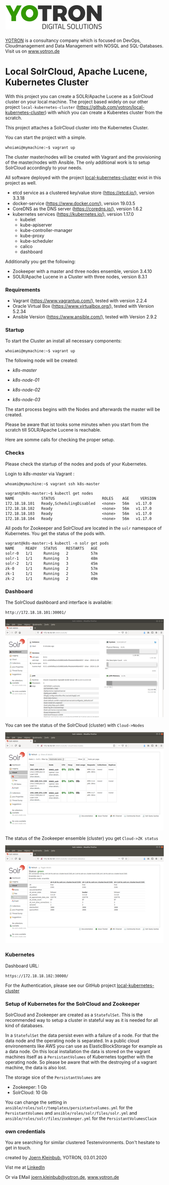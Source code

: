 #  [![yotron](logo-yotron.png)](http://www.yotron.de)

[YOTRON](http://www.yotron.de) is a consultancy company which is focused on DevOps, Cloudmanagement and 
Data Management with NOSQL and SQL-Databases. Visit us on [ www.yotron.de ](http://www.yotron.de)

# Local SolrCloud, Apache Lucene, Kubernetes Cluster
With this project you can create a SOLR/Apache Lucene as a SolrCloud cluster on your local machine. The project based widely on our
other project `local-kubernetes-cluster` (https://github.com/yotron/local-kubernetes-cluster) with which you can create
a Kuberetes cluster from the scratch.

This project attaches a SolrCloud cluster into the Kubernetes Cluster. 

You can start the project with a simple. 

`whoiami@mymachine:~$ vagrant up`
 
The cluster master/nodes will be created  with Vagrant and the provisioning of the master/nodes with Ansible. 
The only additional work is to setup SolrCloud accordingly to your needs.  

All software deployed with the project [local-kubernetes-cluster](https://github.com/yotron/local-kubernetes-cluster) exist in this project as well.
- etcd service as a clustered key/value store (https://etcd.io/), version 3.3.18
- docker-service (https://www.docker.com/), version 19.03.5
- CoreDNS as the DNS server (https://coredns.io/), version 1.6.2
- kubernetes services (https://kubernetes.io/), version 1.17.0
  - kubelet
  - kube-apiserver
  - kube-controller-manager
  - kube-proxy
  - kube-scheduler
  - calico
  - dashboard

Additionally you get the following:
- Zookeeper with a master and three nodes ensemble, version 3.4.10
- SOLR/Apache Lucene in a Cluster with three nodes, version 8.3.1

### Requirements 
- Vagrant (https://www.vagrantup.com/), tested with version 2.2.4
- Oracle Virtual Box (https://www.virtualbox.org/), tested with Version 5.2.34
- Ansible Version (https://www.ansible.com/), tested with Version 2.9.2


### Startup
To start the Cluster an install all necessary components:

`whoiami@mymachine:~$ vagrant up`

The following node will be created:

- *k8s-master*

- *k8s-node-01*

- *k8s-node-02*

- *k8s-node-03*

The start process begins with the Nodes and afterwards the master will be created.

Please be aware that ist tooks some minutes when you start from the scratch till SOLR/Apache Lucene is reachable. 

Here are somme calls for checking the proper setup. 

### Checks

Please check the startup of the nodes and pods of your Kubernetes.

Login to *k8s-master* via Vagrant  :

`whoami@mymachine:~$ vagrant ssh k8s-master`

```
vagrant@k8s-master:~$ kubectl get nodes
NAME            STATUS                     ROLES    AGE     VERSION
172.18.18.101   Ready,SchedulingDisabled   <none>   56m   v1.17.0
172.18.18.102   Ready                      <none>   56m   v1.17.0
172.18.18.103   Ready                      <none>   56m   v1.17.0
172.18.18.104   Ready                      <none>   56m   v1.17.0
```

All pods for Zookeeper and SolrCloud are located in the `solr` namespace of Kubernetes. You get the status of the 
pods with.

```
vagrant@k8s-master:~$ kubectl -n solr get pods
NAME     READY   STATUS    RESTARTS   AGE
solr-0   1/1     Running   2          57m
solr-1   1/1     Running   3          48m
solr-2   1/1     Running   3          45m
zk-0     1/1     Running   2          57m
zk-1     1/1     Running   2          52m
zk-2     1/1     Running   2          49m
```

### Dashboard

The SolrCloud dashboard and interface is available:

`http://172.18.18.101:30001/`

![alt text](solr_dashboard.png)

You can see the status of the SolrCloud (cluster) with `Cloud->Nodes`

![alt text](solr_cluster.png)

The status of the Zookeeper ensemble (cluster) you get `Cloud->ZK status`

![alt text](zookeeper_cluster.png)

### Kubernetes

Dashboard URL:

`https://172.18.18.102:30000/`

For the Authentication, please see our GitHub project [local-kubernetes-cluster](https://github.com/yotron/local-kubernetes-cluster)

### Setup of Kubernetes for the SolrCloud and Zookeeper

SolrCloud and Zookeeper are created as a `StatefulSet`. This is the recommended way to setup a cluster in stateful way 
as it is needed for all kind of databases.

In a `StatefulSet` the data persist even with a failure of a node. For that the data node and the operating node is 
separated. In a public cloud environements like AWS you can use as ElasticBlockStorage for example as a data node. On this
 local installation the data is stored on the vagrant machines itself as a `PersistantVolumes` of Kubernetes together with the operating node.
  So please be aware that with the destroying of a vagrant machine, the data is also lost.

The storage sice of the `PersistantVolumes` are 
- Zookeeper: 1 Gb
- SolrCloud: 10 Gb

You can change the setting in `ansible/roles/solr/templates/persistantvolumes.yml` for the `PersistantVolumes` 
and
`ansible/roles/solr/files/solr.yml` and `ansible/roles/solr/files/zookeeper.yml` for the `PersistantVolumesClaim`

### own credentials
You are searching for similar clustered Testenvironments. Don't hesitate to get in touch.

created by [Joern Kleinbub](https://github.com/joernkleinbub), YOTRON, 03.01.2020

Vist me at [LinkedIn](https://www.linkedin.com/in/j%C3%B6rn-kleinbub/) 

Or via EMail <joern.kleinbub@yotron.de>, www.yotron.de